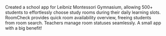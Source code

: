 Created a school app for Leibniz Montessori Gymnasium, allowing 500+ students to effortlessly choose study rooms during their daily learning slots. RoomCheck provides quick room availability overview, freeing students from room search. Teachers manage room statuses seamlessly. A small app with a big benefit!
